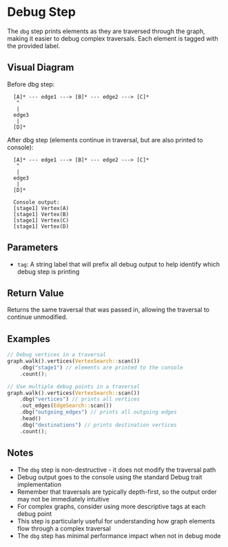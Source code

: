 # Debug Step

The `dbg` step prints elements as they are traversed through the graph, making it easier to debug complex traversals. Each element is tagged with the provided label.

## Visual Diagram

Before dbg step:
```
  [A]* --- edge1 ---> [B]* --- edge2 ---> [C]*  
   ^                                         
   |                                         
  edge3                                       
   |                                         
  [D]*                                        
```

After dbg step (elements continue in traversal, but are also printed to console):
```
  [A]* --- edge1 ---> [B]* --- edge2 ---> [C]*  
   ^                                         
   |                                         
  edge3                                       
   |                                         
  [D]*                                        

  Console output:
  [stage1] Vertex(A)
  [stage1] Vertex(B)
  [stage1] Vertex(C)
  [stage1] Vertex(D)
```

## Parameters

- `tag`: A string label that will prefix all debug output to help identify which debug step is printing

## Return Value

Returns the same traversal that was passed in, allowing the traversal to continue unmodified.

## Examples

```rust
// Debug vertices in a traversal
graph.walk().vertices(VertexSearch::scan())
    .dbg("stage1") // elements are printed to the console 
    .count();

// Use multiple debug points in a traversal
graph.walk().vertices(VertexSearch::scan())
    .dbg("vertices") // prints all vertices
    .out_edges(EdgeSearch::scan())
    .dbg("outgoing_edges") // prints all outgoing edges
    .head()
    .dbg("destinations") // prints destination vertices
    .count();
```

## Notes

- The `dbg` step is non-destructive - it does not modify the traversal path
- Debug output goes to the console using the standard Debug trait implementation
- Remember that traversals are typically depth-first, so the output order may not be immediately intuitive
- For complex graphs, consider using more descriptive tags at each debug point
- This step is particularly useful for understanding how graph elements flow through a complex traversal
- The `dbg` step has minimal performance impact when not in debug mode